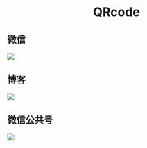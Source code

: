 # <center>QRcode</center>
## 微信
![](https://github.com/caocmh/icon/blob/master/qrcode/weixincaocmh/cli_300px.png)
## 博客
![](https://github.com/caocmh/icon/blob/master/qrcode/weixincaocmh/cli_300px.png)
## 微信公共号
![](https://github.com/caocmh/icon/blob/master/qrcode/weixingonggon/cli_300px.png)
